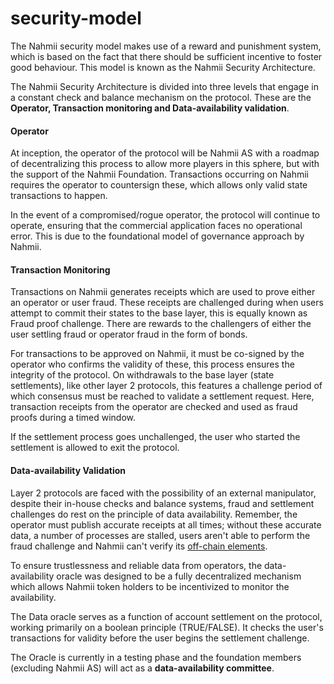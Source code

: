 # security-model

The Nahmii security model makes use of a reward and punishment system, which is based on the fact that there should be sufficient incentive to foster good behaviour. This model is known as the Nahmii Security Architecture.

The Nahmii Security Architecture is divided into three levels that engage in a constant check and balance mechanism on the protocol. These are the **Operator, Transaction monitoring and Data-availability validation**.

#### Operator

At inception, the operator of the protocol will be Nahmii AS with a roadmap of decentralizing this process to allow more players in this sphere, but with the support of the Nahmii Foundation. Transactions occurring on Nahmii requires the operator to countersign these, which allows only valid state transactions to happen.

In the event of a compromised/rogue operator, the protocol will continue to operate, ensuring that the commercial application faces no operational error. This is due to the foundational model of governance approach by Nahmii.

#### Transaction Monitoring

Transactions on Nahmii generates receipts which are used to prove either an operator or user fraud. These receipts are challenged during when users attempt to commit their states to the base layer, this is equally known as Fraud proof challenge. There are rewards to the challengers of either the user settling fraud or operator fraud in the form of bonds.&#x20;

For transactions to be approved on Nahmii, it must be co-signed by the operator who confirms the validity of these, this process ensures the integrity of the protocol. On withdrawals to the base layer (state settlements), like other layer 2 protocols, this features a challenge period of which consensus must be reached to validate a settlement request. Here, transaction receipts from the operator are checked and used as fraud proofs during a timed window.

If the settlement process goes unchallenged, the user who started the settlement is allowed to exit the protocol.

#### Data-availability Validation

Layer 2 protocols are faced with the possibility of an external manipulator, despite their in-house checks and balance systems, fraud and settlement challenges do rest on the principle of data availability. Remember, the operator must publish accurate receipts at all times; without these accurate data, a number of processes are stalled, users aren't able to perform the fraud challenge and Nahmii can't verify its [off-chain elements](state-pools.md#state-channels).&#x20;

&#x20;To ensure trustlessness and reliable data from operators, the data-availability oracle was designed to be a fully decentralized mechanism which allows Nahmii token holders to be incentivized to monitor the availability.

The Data oracle serves as a function of account settlement on the protocol, working primarily on a boolean principle (TRUE/FALSE). It checks the user's transactions for validity before the user begins the settlement challenge.&#x20;

The Oracle is currently in a testing phase and the foundation members (excluding Nahmii AS) will act as a **data-availability committee**.&#x20;
